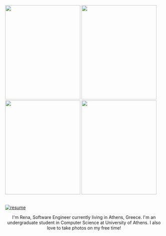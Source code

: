 ## 


<div float="left" top=1>
  <img src="https://user-images.githubusercontent.com/57152951/119277530-fe886f00-bc28-11eb-8b9c-5b9ff8fd75ea.png" width="240" height="300"/>
  <img src="https://user-images.githubusercontent.com/57152951/119277536-05af7d00-bc29-11eb-8adc-35d30722bec3.png" width="240" height="300"/> 
  <img src="https://user-images.githubusercontent.com/57152951/119277561-1f50c480-bc29-11eb-9444-8018d7da571c.png" width="240" height="300"/>
  <img src="https://user-images.githubusercontent.com/57152951/119277567-2546a580-bc29-11eb-9953-cbe1462c189c.png" width="240" height="300"/>
</div>

## 

<a href="pdfs/ProjMarr_slides.pdf" class="image fit"><img src="images/marr_pic.jpg" alt="resume"></a>

<p align="center">
I'm Rena, Software Engineer currently living in Athens, Greece. I'm an undergraduate student in Computer Science at University of Athens. 
I also love to take photos on my free time!
</p>
